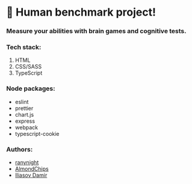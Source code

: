 # 🚀 Human benchmark project!
### Measure your abilities with brain games and cognitive tests.
### Tech stack:
1. HTML
2. CSS/SASS
3. TypeScript

### Node packages:
- eslint
- prettier
- chart.js
- express
- webpack
- typescript-cookie

### Authors:
 - [ranynight](https://github.com/raNYnight)<br/>
 - [AlmondChips](https://github.com/almondchips)<br/>
 - [Iliasov Damir](https://github.com/IliasovDamir)<br/>
